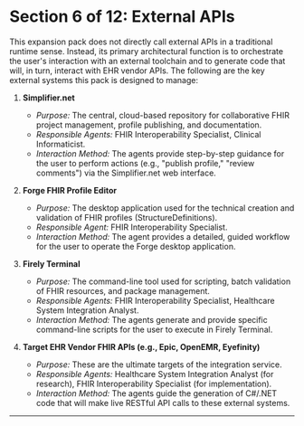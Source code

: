 # Section 6 of 12: External APIs

This expansion pack does not directly call external APIs in a traditional runtime sense. Instead, its primary architectural function is to orchestrate the user's interaction with an external toolchain and to generate code that will, in turn, interact with EHR vendor APIs. The following are the key external systems this pack is designed to manage:

1. **Simplifier.net**  
   - *Purpose:* The central, cloud-based repository for collaborative FHIR project management, profile publishing, and documentation.  
   - *Responsible Agents:* FHIR Interoperability Specialist, Clinical Informaticist.  
   - *Interaction Method:* The agents provide step-by-step guidance for the user to perform actions (e.g., "publish profile," "review comments") via the Simplifier.net web interface.

2. **Forge FHIR Profile Editor**  
   - *Purpose:* The desktop application used for the technical creation and validation of FHIR profiles (StructureDefinitions).  
   - *Responsible Agent:* FHIR Interoperability Specialist.  
   - *Interaction Method:* The agent provides a detailed, guided workflow for the user to operate the Forge desktop application.

3. **Firely Terminal**  
   - *Purpose:* The command-line tool used for scripting, batch validation of FHIR resources, and package management.  
   - *Responsible Agents:* FHIR Interoperability Specialist, Healthcare System Integration Analyst.  
   - *Interaction Method:* The agents generate and provide specific command-line scripts for the user to execute in Firely Terminal.

4. **Target EHR Vendor FHIR APIs (e.g., Epic, OpenEMR, Eyefinity)**  
   - *Purpose:* These are the ultimate targets of the integration service.  
   - *Responsible Agents:* Healthcare System Integration Analyst (for research), FHIR Interoperability Specialist (for implementation).  
   - *Interaction Method:* The agents guide the generation of C#/.NET code that will make live RESTful API calls to these external systems.

---
